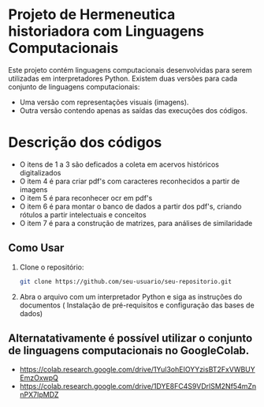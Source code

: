 # Projeto de Hermeneutica historiadora com Linguagens Computacionais

Este projeto contém linguagens computacionais desenvolvidas para serem utilizadas em interpretadores Python. Existem duas versões para cada conjunto de linguagens computacionais:

- Uma versão com representações visuais (imagens).
- Outra versão contendo apenas as saídas das execuções dos códigos.

# Descrição dos códigos

 -  O itens de 1 a 3 são deficados a coleta em acervos históricos digitalizados
 -  O item 4 é para criar pdf's com caracteres reconhecidos a partir de imagens
 -  O item 5 é para reconhecer ocr em pdf's
 -  O item 6 é para montar o banco de dados a partir dos pdf's, criando rótulos a partir intelectuais e conceitos
 -  O item 7 é para a construção de matrizes, para análises de similaridade


## Como Usar

1. Clone o repositório:
   ```bash
   git clone https://github.com/seu-usuario/seu-repositorio.git
2. Abra o arquivo com um interpretador Python e siga as instruções do documentos (  Instalação de pré-requisitos e configuração das bases de dados)

## Alternatativamente é possível utilizar o conjunto de linguagens computacionais no GoogleColab.
- https://colab.research.google.com/drive/1Yul3ohEIOYYzisBT2FxVWBUYEmzOxwpQ
- https://colab.research.google.com/drive/1DYE8FC4S9VDrlSM2Nf54mZnnPX7IpMDZ   
